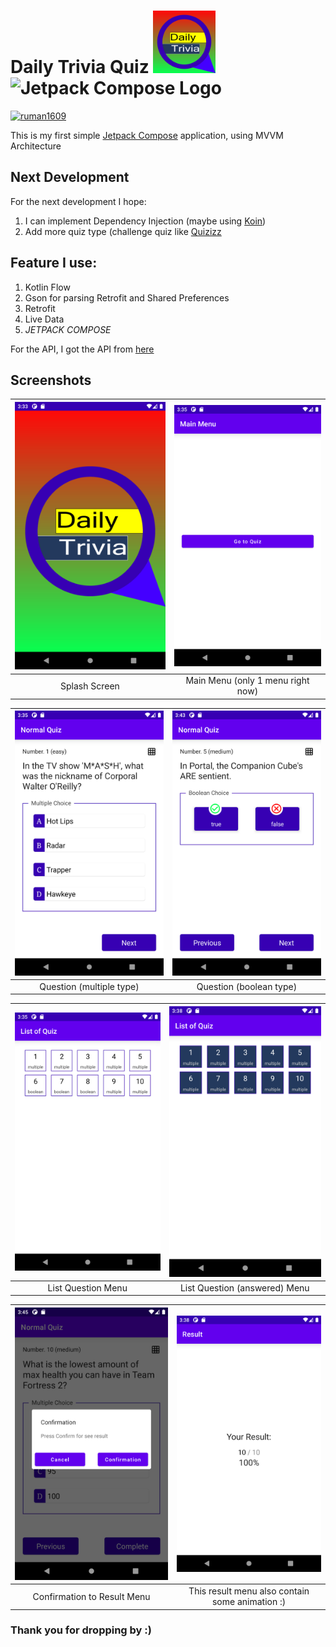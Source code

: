 # Daily Trivia Quiz <img src="/snapshots/logo.png" alt="Application Logo" width="100"> <img src="https://3.bp.blogspot.com/-VVp3WvJvl84/X0Vu6EjYqDI/AAAAAAAAPjU/ZOMKiUlgfg8ok8DY8Hc-ocOvGdB0z86AgCLcBGAsYHQ/s1600/jetpack%2Bcompose%2Bicon_RGB.png" alt="Jetpack Compose Logo" width="100">

[![ruman1609](https://circleci.com/gh/ruman1609/Daily_Trivia_Quiz.svg?style=svg)](https://circleci.com/gh/ruman1609/Daily_Trivia_Quiz)

This is my first simple [Jetpack Compose](https://developer.android.com/jetpack/compose)
application, using MVVM Architecture

## Next Development

For the next development I hope:

1. I can implement Dependency Injection (maybe using [Koin](https://insert-koin.io/))
2. Add more quiz type (challenge quiz like [Quizizz](https://quizizz.com/)

## Feature I use:

1. Kotlin Flow
2. Gson for parsing Retrofit and Shared Preferences
3. Retrofit
4. Live Data
5. *JETPACK COMPOSE*

For the API, I got the API from [here](https://opentdb.com/api_config.php)

## Screenshots

| ![Splash Screens](/snapshots/1.png)            | ![Main Menu](/snapshots/2.png)                 |
|:----------------------------------------------:|:----------------------------------------------:|
| Splash Screen                                  | Main Menu (only 1 menu right now)              |

| ![Multiple Quiz](/snapshots/3.png)             | ![Boolean Quiz](/snapshots/4.png)              |
|:----------------------------------------------:|:----------------------------------------------:|
| Question (multiple type)                       | Question (boolean type)                        |

| ![List Answer](/snapshots/5.png)               | ![List Answered](/snapshots/6.png)             |
|:----------------------------------------------:|:----------------------------------------------:|
| List Question Menu                             | List Question (answered) Menu                  |

| ![Complete Alert](/snapshots/7.png)            | ![Result Menu](/snapshots/8.png)               |
|:----------------------------------------------:|:----------------------------------------------:|
| Confirmation to Result Menu                    | This result menu also contain some animation :)|

### Thank you for dropping by :)